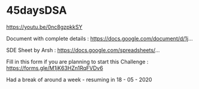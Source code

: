 # 45daysDSA
https://youtu.be/0nc8gzpkkSY



Document with complete details : https://docs.google.com/document/d/1j...

SDE Sheet by Arsh : https://docs.google.com/spreadsheets/...

Fill in this form if you are planning to start this Challenge : https://forms.gle/M1jK63HZn1RqFVDv6

Had a break of around a week - resuming in 18 - 05 - 2020
